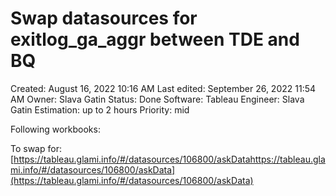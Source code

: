 # Swap datasources for exitlog_ga_aggr between TDE and BQ

Created: August 16, 2022 10:16 AM
Last edited: September 26, 2022 11:54 AM
Owner: Slava Gatin
Status: Done
Software: Tableau
Engineer: Slava Gatin
Estimation: up to 2 hours
Priority: mid

Following workbooks:

[](https://tableau.glami.info/#/datasources/113237/connectedWorkbooks)

To swap for: [https://tableau.glami.info/#/datasources/106800/askDatahttps://tableau.glami.info/#/datasources/106800/askData](https://tableau.glami.info/#/datasources/106800/askData)
